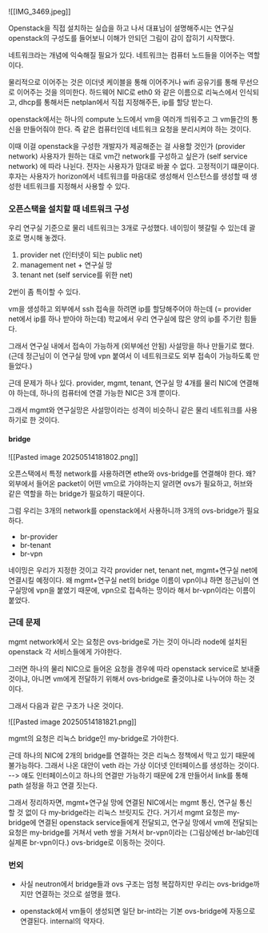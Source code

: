 
![[IMG_3469.jpeg]]

Openstack을 직접 설치하는 실습을 하고 나서 대표님이 설명해주시는 연구실 openstack의 구성도를 들어보니 이해가 안되던 그림이 감이 잡히기 시작했다.

네트워크라는 개념에 익숙해질 필요가 있다.
네트워크는 컴퓨터 노드들을 이어주는 역할이다.

물리적으로 이어주는 것은 이더넷 케이블을 통해 이어주거나 wifi 공유기를 통해 무선으로 이어주는 것을 의미한다. 하드웨어 NIC로 eth0 와 같은 이름으로 리눅스에서 인식되고, dhcp를 통해서든 netplan에서 직접 지정해주든, ip를 할당 받는다.

openstack에서는 하나의 compute 노드에서 vm을 여러개 띄워주고 그 vm들간의 통신을 만들어줘야 한다.
즉 같은 컴퓨터인데 네트워크 요청을 분리시켜야 하는 것이다. 

이때 이걸 openstack을 구성한 개발자가 제공해준는 걸 사용할 것인가 (provider network) 사용자가 원하는 대로 vm간 network를 구성하고 싶은가 (self service network) 에 따라 나뉜다.
전자는 사용자가 맘대로 바꿀 수 없다. 고정적이기 떄문이다. 후자는 사용자가 horizon에서 네트워크를 마음대로 생성해서 인스턴스를 생성할 때 생성한 네트워크를 지정해서 사용할 수 있다. 

### 오픈스택을 설치할 때 네트워크 구성

우리 연구실 기준으로 물리 네트워크는 3개로 구성했다. 
네이밍이 헷갈릴 수 있는데 괄호로 명시해 놓겠다. 

1. provider net (인터넷이 되는 public net)
2. management net  + 연구실 망 
3. tenant net (self service를 위한 net)

2번이 좀 특이할 수 있다. 

vm을 생성하고 외부에서 ssh 접속을 하려면 ip를 할당해주어야 하는데 (= provider net에서 ip를 하나 받아야 하는데) 학교에서 우리 연구실에 많은 양의 ip를 주기란 힘들다. 

그래서 연구실 내에서 접속이 가능하게 (외부에선 안됨) 사설망을 하나 만들기로 했다. 
(근데 정근님이 이 연구실 망에 vpn 붙여서 이 네트워크로도 외부 접속이 가능하도록 만들었다.)

근데 문제가 하나 있다. provider, mgmt, tenant, 연구실 망 4개를 물리 NIC에 연결해야 하는데,
하나의 컴퓨터에 연결 가능한 NIC은 3개 뿐이다.

그래서 mgmt와 연구실망은 사설망이라는 성격이 비슷하니 같은 물리 네트워크를 사용하기로 한 것이다. 

#### bridge

![[Pasted image 20250514181802.png]]

오픈스택에서 특정 network를 사용하려면 ethe와 ovs-bridge를 연결해야 한다. 
왜? 외부에서 들어온 packet이 어떤 vm으로 가야하는지 알려면 ovs가 필요하고, 허브와 같은 역할을 하는 bridge가 필요하기 때문이다.


그럼 우리는 3개의 network를 openstack에서 사용하니까 3개의 ovs-bridge가 필요하다. 
- br-provider 
- br-tenant
- br-vpn

네이밍은 우리가 지정한 것이고 각각 provider net, tenant net, mgmt+연구실 net에 연결시킬 예정이다. 왜 mgmt+연구실 net의 bridge 이름이 vpn이냐 하면 정근님이 연구실망에 vpn을 붙였기 때문에, vpn으로 접속하는 망이라 해서 br-vpn이라는 이름이 붙었다. 

### 근데 문제

mgmt network에서 오는 요청은 ovs-bridge로 가는 것이 아니라 node에 설치된 openstack 각 서비스들에게 가야한다. 

그러면 하나의 물리 NIC으로 들어온 요청을 경우에 따라 openstack service로 보내줄 것이냐, 아니면 vm에게 전달하기 위해서 ovs-bridge로 줄것이냐로 나누어야 하는 것이다. 

그래서 다음과 같은 구조가 나온 것이다. 

![[Pasted image 20250514181821.png]]

mgmt의 요청은 리눅스 bridge인 my-bridge로 가야한다. 

근데 하나의 NIC에 2개의 bridge를 연결하는 것은 리눅스 정책에서 막고 있기 때문에 불가능하다. 
그래서 나온 대안이 veth 라는 가상 이더넷 인터페이스를 생성하는 것이다. --> 얘도 인터페이스이고 하나의 연결만 가능하기 때문에 2개 만들어서 link를 통해 path 설정을 하고 연결 짓는다. 

그래서 정리하자면,
mgmt+연구실 망에 연결된 NIC에서는 mgmt 통신, 연구실 통신 할 것 없이 다 my-bridge라는 리눅스 브릿지도 간다. 거기서 mgmt 요청은 my-bridge에 연결된 openstack service들에게 전달되고, 
연구실 망에서 vm에 전달되는 요청은 my-bridge를 거쳐서 veth 쌍을 거쳐서 br-vpn이라는 (그림상에선 br-lab인데 실제론 br-vpn이다.) ovs-bridge로 이동하는 것이다. 



### 번외

- 사실 neutron에서 bridge들과 ovs 구조는 엄청 복잡하지만 우리는 ovs-bridge까지만 연결하는 것으로 설명을 했다. 

- openstack에서 vm들이 생성되면 일단 br-int라는 기본 ovs-bridge에 자동으로 연결된다. internal의 약자다. 










